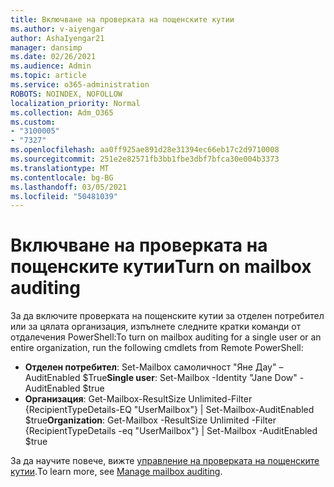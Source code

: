 ```yaml
---
title: Включване на проверката на пощенските кутии
ms.author: v-aiyengar
author: AshaIyengar21
manager: dansimp
ms.date: 02/26/2021
ms.audience: Admin
ms.topic: article
ms.service: o365-administration
ROBOTS: NOINDEX, NOFOLLOW
localization_priority: Normal
ms.collection: Adm_O365
ms.custom:
- "3100005"
- "7327"
ms.openlocfilehash: aa0ff925ae891d28e31394ec66eb17c2d9710008
ms.sourcegitcommit: 251e2e82571fb3bb1fbe3dbf7bfca30e004b3373
ms.translationtype: MT
ms.contentlocale: bg-BG
ms.lasthandoff: 03/05/2021
ms.locfileid: "50481039"
---
```

# <a name="turn-on-mailbox-auditing"></a><span data-ttu-id="0e732-102">Включване на проверката на пощенските кутии</span><span class="sxs-lookup"><span data-stu-id="0e732-102">Turn on mailbox auditing</span></span>

<span data-ttu-id="0e732-103">За да включите проверката на пощенските кутии за отделен потребител или за цялата организация, изпълнете следните кратки команди от отдалечения PowerShell:</span><span class="sxs-lookup"><span data-stu-id="0e732-103">To turn on mailbox auditing for a single user or an entire organization, run the following cmdlets from Remote PowerShell:</span></span>

- <span data-ttu-id="0e732-104">**Отделен потребител**: Set-Mailbox самоличност "Яне Дау" – AuditEnabled $True</span><span class="sxs-lookup"><span data-stu-id="0e732-104">**Single user**: Set-Mailbox -Identity "Jane Dow" -AuditEnabled $true</span></span>
- <span data-ttu-id="0e732-105">**Организация**: Get-Mailbox-ResultSize Unlimited-Filter {RecipientTypeDetails-EQ "UserMailbox"} | Set-Mailbox-AuditEnabled $true</span><span class="sxs-lookup"><span data-stu-id="0e732-105">**Organization**: Get-Mailbox -ResultSize Unlimited -Filter {RecipientTypeDetails -eq "UserMailbox"} | Set-Mailbox -AuditEnabled $true</span></span>

<span data-ttu-id="0e732-106">За да научите повече, вижте [управление на проверката на пощенските кутии](https://go.microsoft.com/fwlink/?linkid=2103668).</span><span class="sxs-lookup"><span data-stu-id="0e732-106">To learn more, see [Manage mailbox auditing](https://go.microsoft.com/fwlink/?linkid=2103668).</span></span>